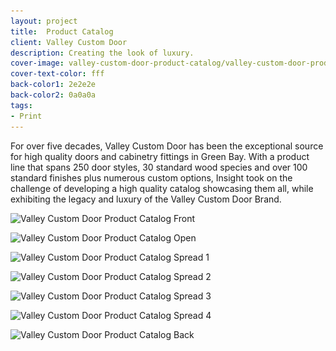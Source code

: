 ```yaml
---
layout: project
title:  Product Catalog
client: Valley Custom Door
description: Creating the look of luxury.
cover-image: valley-custom-door-product-catalog/valley-custom-door-product-catalog-cover
cover-text-color: fff
back-color1: 2e2e2e
back-color2: 0a0a0a
tags:
- Print
---
```


For over five decades, Valley Custom Door has been the exceptional source for high quality doors and cabinetry fittings in Green Bay. With a product line that spans 250 door styles, 30 standard wood species and over 100 standard finishes plus numerous custom options, Insight took on the challenge of developing a high quality catalog showcasing them all, while exhibiting the legacy and luxury of the Valley Custom Door Brand.

<div class="images">

<img class="full fit" data-aos="fade-up" data-featherlight="/img/projects/valley-custom-door-product-catalog/valley-custom-door-product-catalog-front.jpg" src="/img/projects/valley-custom-door-product-catalog/valley-custom-door-product-catalog-front.jpg"
alt="Valley Custom Door Product Catalog Front"
srcset="
/img/projects/valley-custom-door-product-catalog/valley-custom-door-product-catalog-front-2400.jpg 2400w,
/img/projects/valley-custom-door-product-catalog/valley-custom-door-product-catalog-front-1800.jpg 1800w,
/img/projects/valley-custom-door-product-catalog/valley-custom-door-product-catalog-front-1200.jpg 1200w,
/img/projects/valley-custom-door-product-catalog/valley-custom-door-product-catalog-front-900.jpg 900w,
/img/projects/valley-custom-door-product-catalog/valley-custom-door-product-catalog-front-600.jpg 600w,
/img/projects/valley-custom-door-product-catalog/valley-custom-door-product-catalog-front-400.jpg 400w" />

<img class="third first fit" data-aos="fade-up"  data-featherlight="/img/projects/valley-custom-door-product-catalog/valley-custom-door-product-catalog-open.jpg" src="/img/projects/valley-custom-door-product-catalog/valley-custom-door-product-catalog-open.jpg"
alt="Valley Custom Door Product Catalog Open"
srcset="
/img/projects/valley-custom-door-product-catalog/valley-custom-door-product-catalog-open-2400.jpg 2400w,
/img/projects/valley-custom-door-product-catalog/valley-custom-door-product-catalog-open-1800.jpg 1800w,
/img/projects/valley-custom-door-product-catalog/valley-custom-door-product-catalog-open-1200.jpg 1200w,
/img/projects/valley-custom-door-product-catalog/valley-custom-door-product-catalog-open-900.jpg 900w,
/img/projects/valley-custom-door-product-catalog/valley-custom-door-product-catalog-open-600.jpg 600w,
/img/projects/valley-custom-door-product-catalog/valley-custom-door-product-catalog-open-400.jpg 400w" />

<img class="third fit" data-aos="fade-up" data-aos-delay="200" data-featherlight="/img/projects/valley-custom-door-product-catalog/valley-custom-door-product-catalog-spread-1.jpg" src="/img/projects/valley-custom-door-product-catalog/valley-custom-door-product-catalog-spread-1.jpg"
alt="Valley Custom Door Product Catalog Spread 1"
srcset="
/img/projects/valley-custom-door-product-catalog/valley-custom-door-product-catalog-spread-1-2400.jpg 2400w,
/img/projects/valley-custom-door-product-catalog/valley-custom-door-product-catalog-spread-1-1800.jpg 1800w,
/img/projects/valley-custom-door-product-catalog/valley-custom-door-product-catalog-spread-1-1200.jpg 1200w,
/img/projects/valley-custom-door-product-catalog/valley-custom-door-product-catalog-spread-1-900.jpg 900w,
/img/projects/valley-custom-door-product-catalog/valley-custom-door-product-catalog-spread-1-600.jpg 600w,
/img/projects/valley-custom-door-product-catalog/valley-custom-door-product-catalog-spread-1-400.jpg 400w" />

<img class="third last fit" data-aos="fade-up" data-aos-delay="200" data-featherlight="/img/projects/valley-custom-door-product-catalog/valley-custom-door-product-catalog-spread-2.jpg" src="/img/projects/valley-custom-door-product-catalog/valley-custom-door-product-catalog-spread-2.jpg"
alt="Valley Custom Door Product Catalog Spread 2"
srcset="
/img/projects/valley-custom-door-product-catalog/valley-custom-door-product-catalog-spread-2-2400.jpg 2400w,
/img/projects/valley-custom-door-product-catalog/valley-custom-door-product-catalog-spread-2-1800.jpg 1800w,
/img/projects/valley-custom-door-product-catalog/valley-custom-door-product-catalog-spread-2-1200.jpg 1200w,
/img/projects/valley-custom-door-product-catalog/valley-custom-door-product-catalog-spread-2-900.jpg 900w,
/img/projects/valley-custom-door-product-catalog/valley-custom-door-product-catalog-spread-2-600.jpg 600w,
/img/projects/valley-custom-door-product-catalog/valley-custom-door-product-catalog-spread-2-400.jpg 400w" />

<img class="half first fit" data-aos="fade-up" data-aos-delay="200" data-featherlight="/img/projects/valley-custom-door-product-catalog/valley-custom-door-product-catalog-spread-3.jpg" src="/img/projects/valley-custom-door-product-catalog/valley-custom-door-product-catalog-spread-3.jpg"
alt="Valley Custom Door Product Catalog Spread 3"
srcset="
/img/projects/valley-custom-door-product-catalog/valley-custom-door-product-catalog-spread-3-2400.jpg 2400w,
/img/projects/valley-custom-door-product-catalog/valley-custom-door-product-catalog-spread-3-1800.jpg 1800w,
/img/projects/valley-custom-door-product-catalog/valley-custom-door-product-catalog-spread-3-1200.jpg 1200w,
/img/projects/valley-custom-door-product-catalog/valley-custom-door-product-catalog-spread-3-900.jpg 900w,
/img/projects/valley-custom-door-product-catalog/valley-custom-door-product-catalog-spread-3-600.jpg 600w,
/img/projects/valley-custom-door-product-catalog/valley-custom-door-product-catalog-spread-3-400.jpg 400w" />

<img class="half last fit" data-aos="fade-up" data-aos-delay="200" data-featherlight="/img/projects/valley-custom-door-product-catalog/valley-custom-door-product-catalog-spread-4.jpg" src="/img/projects/valley-custom-door-product-catalog/valley-custom-door-product-catalog-spread-4.jpg"
alt="Valley Custom Door Product Catalog Spread 4"
srcset="
/img/projects/valley-custom-door-product-catalog/valley-custom-door-product-catalog-spread-4-2400.jpg 2400w,
/img/projects/valley-custom-door-product-catalog/valley-custom-door-product-catalog-spread-4-1800.jpg 1800w,
/img/projects/valley-custom-door-product-catalog/valley-custom-door-product-catalog-spread-4-1200.jpg 1200w,
/img/projects/valley-custom-door-product-catalog/valley-custom-door-product-catalog-spread-4-900.jpg 900w,
/img/projects/valley-custom-door-product-catalog/valley-custom-door-product-catalog-spread-4-600.jpg 600w,
/img/projects/valley-custom-door-product-catalog/valley-custom-door-product-catalog-spread-4-400.jpg 400w" />

<img class="full fit" data-aos="fade-up" data-featherlight="/img/projects/valley-custom-door-product-catalog/valley-custom-door-product-catalog-back.jpg" src="/img/projects/valley-custom-door-product-catalog/valley-custom-door-product-catalog-back.jpg"
alt="Valley Custom Door Product Catalog Back"
srcset="
/img/projects/valley-custom-door-product-catalog/valley-custom-door-product-catalog-back-2400.jpg 2400w,
/img/projects/valley-custom-door-product-catalog/valley-custom-door-product-catalog-back-1800.jpg 1800w,
/img/projects/valley-custom-door-product-catalog/valley-custom-door-product-catalog-back-1200.jpg 1200w,
/img/projects/valley-custom-door-product-catalog/valley-custom-door-product-catalog-back-900.jpg 900w,
/img/projects/valley-custom-door-product-catalog/valley-custom-door-product-catalog-back-600.jpg 600w,
/img/projects/valley-custom-door-product-catalog/valley-custom-door-product-catalog-back-400.jpg 400w" />

</div>
